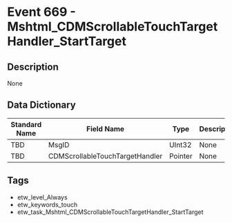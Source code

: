 # Event 669 - Mshtml_CDMScrollableTouchTargetHandler_StartTarget

## Description
None

## Data Dictionary
|Standard Name|Field Name|Type|Description|Sample Value|
|---|---|---|---|---|
|TBD|MsgID|UInt32|None|`None`|
|TBD|CDMScrollableTouchTargetHandler|Pointer|None|`None`|

## Tags
* etw_level_Always
* etw_keywords_touch
* etw_task_Mshtml_CDMScrollableTouchTargetHandler_StartTarget
